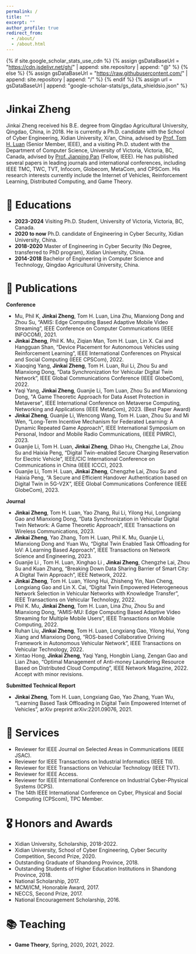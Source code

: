 ```yaml
---
permalink: /
title: ""
excerpt: ""
author_profile: true
redirect_from: 
  - /about/
  - /about.html
---
```


{% if site.google_scholar_stats_use_cdn %}
{% assign gsDataBaseUrl = "https://cdn.jsdelivr.net/gh/" | append: site.repository | append: "@" %}
{% else %}
{% assign gsDataBaseUrl = "https://raw.githubusercontent.com/" | append: site.repository | append: "/" %}
{% endif %}
{% assign url = gsDataBaseUrl | append: "google-scholar-stats/gs_data_shieldsio.json" %}

<span class='anchor' id='about-me'></span>
# Jinkai Zheng #

Jinkai Zheng received his B.E. degree from Qingdao Agricultural University, Qingdao, China, in 2018. He is currently a Ph.D. candidate with the School of Cyber Engineering, Xidian University, Xi’an, China, advised by [Prof. Tom H. Luan](https://web.xidian.edu.cn/luanhao/) (Senior Member, IEEE), and a visiting Ph.D. student with the Department of Computer Science, University of Victoria, Victoria, BC, Canada, advised by [Prof. Jianping Pan](http://webhome.cs.uvic.ca/~pan/) (Fellow, IEEE). He has published several papers in leading journals and international conferences, including IEEE TMC, TWC, TVT, Infocom, Globecom, MetaCom, and CPSCom. His research interests currently include the Internet of Vehicles, Reinforcement Learning, Distributed Computing, and Game Theory.

# 📖 Educations
- **2023-2024**  Visiting Ph.D. Student, University of Victoria, Victoria, BC, Canada.
- **2020 to now** Ph.D. candidate of Engineering in Cyber Security, Xidian University, China.
- **2018-2020**  Master of Engineering in Cyber Security (No Degree, transferred to PhD program), Xidian University, China.
- **2014-2018**  Bachelor of Engineering in Computer Science and Technology, Qingdao Agricultural University, China.

# 📝 Publications 
**Conference**
- Mu, Phil K, **Jinkai Zheng**, Tom H. Luan, Lina Zhu, Mianxiong Dong and Zhou Su, “AMIS: Edge Computing Based Adaptive Mobile Video Streaming”, IEEE Conference on Computer Communications (IEEE INFOCOM), 2021.
- **Jinkai Zheng**, Phil K. Mu, Ziqian Man, Tom H. Luan, Lin X. Cai and Hangguan Shan, “Device Placement for Autonomous Vehicles using Reinforcement Learning”, IEEE International Conferences on Physical and Social Computing (IEEE CPSCom), 2022.
- Xiaoqing Yang, **Jinkai Zheng**, Tom H. Luan, Rui Li, Zhou Su and Mianxiong Dong, “Data Synchronization for Vehicular Digital Twin Network”, IEEE Global Communications Conference (IEEE GlobeCom), 2022.
- Yaqi Yang, **Jinkai Zheng**, Guanjie Li, Tom Luan, Zhou Su and Mianxiong Dong, "A Game Theoretic Approach for Data Asset Protection in Metaverse", IEEE International Conference on Metaverse Computing, Networking and Applications (IEEE MetaCom), 2023. (Best Paper Award)
- **Jinkai Zheng**, Guanjie Li, Wencong Wang, Tom H. Luan, Zhou Su and Mi Wen, “Long-Term Incentive Mechanism for Federated Learning: A Dynamic Repeated Game Approach”, IEEE International Symposium on Personal, Indoor and Mobile Radio Communications, (IEEE PIMRC), 2023.
- Guanjie Li, Tom H. Luan, **Jinkai Zheng**, Dihao Hu, Chengzhe Lai, Zhou Su and Haixia Peng, “Digital Twin-enabled Secure Charging Reservation for Electric Vehicle”, IEEE/CIC International Conference on Communications in China (IEEE ICCC), 2023.
- Guanjie Li, Tom H. Luan, **Jinkai Zheng**, Chengzhe Lai, Zhou Su and Haixia Peng, “A Secure and Efficient Handover Authentication based on Digital Twin in 5G-V2X”, IEEE Global Communications Conference (IEEE GlobeCom), 2023.

**Journal**
- **Jinkai Zheng**, Tom H. Luan, Yao Zhang, Rui Li, Yilong Hui, Longxiang Gao and Mianxiong Dong,  “Data Synchronization in Vehicular Digital Twin Network: A Game Theoretic Approach”, IEEE Transactions on Wireless Communications, 2023.
- **Jinkai Zheng**, Yao Zhang, Tom H. Luan, Phil K. Mu, Guanjie Li, Mianxiong Dong and Yuan Wu, “Digital Twin Enabled Task Offloading for IoV: A Learning Based Approach”, IEEE Transactions on Network Science and Engineering, 2023.
- Guanjie Li , Tom H. Luan, Xinghao Li , **Jinkai Zheng**, Chengzhe Lai, Zhou Su and Kuan Zhang, “Breaking Down Data Sharing Barrier of Smart City: A Digital Twin Approach”, IEEE Network, 2022.
- **Jinkai Zheng**, Tom H. Luan, Yilong Hui, Zhisheng Yin, Nan Cheng, Longxiang Gao and Lin X. Cai, “Digital Twin Empowered Heterogeneous Network Selection in Vehicular Networks with Knowledge Transfer”, IEEE Transactions on Vehicular Technology, 2022.
- Phil K. Mu, **Jinkai Zheng**, Tom H. Luan, Lina Zhu, Zhou Su and Mianxiong Dong, “AMIS-MU: Edge Computing Based Adaptive Video Streaming for Multiple Mobile Users”, IEEE Transactions on Mobile Computing, 2022.
- Ruhan Liu, **Jinkai Zheng**, Tom H. Luan, Longxiang Gao, Yilong Hui, Yong Xiang and Mianxiong Dong, “ROS-based Collaborative Driving Framework in Autonomous Vehicular Network”, IEEE Transactions on Vehicular Technology, 2022.  
- Xintao Hong, **Jinkai Zheng**, Yaqi Yang, Hongbin Liang, Zengan Gao and Lian Zhao, “Optimal Management of Anti-money Laundering Resource Based on Distributed Cloud Computing”, IEEE Network Magazine, 2022. Accept with minor revisions.

**Submitted Technical Report**
- **Jinkai Zheng**, Tom H. Luan, Longxiang Gao, Yao Zhang, Yuan Wu, “Learning Based Task Offloading in Digital Twin Empowered Internet of Vehicles”, arXiv preprint arXiv:2201.09076, 2021.

# 💬 Services
- Reviewer for IEEE Journal on Selected Areas in Communications (IEEE JSAC).
- Reviewer for IEEE Transactions on Industrial Informatics (IEEE TII).
- Reviewer for IEEE Transactions on Vehicular Technology (IEEE TVT).
- Reviewer for IEEE Access.
- Reviewer for IEEE International Conference on Industrial Cyber-Physical Systems (ICPS).
- The 14th IEEE International Conference on Cyber, Physical and Social Computing (CPScom), TPC Member.


# 🎖 Honors and Awards
- Xidian University, Scholarship, 2018-2022. 
- Xidian University, School of Cyber Engineering, Cyber Security Competition, Second Prize, 2020.
- Outstanding Graduate of Shandong Province, 2018.
- Outstanding Students of Higher Education Institutions in Shandong Province, 2018.
- National Scholarship, 2017.
- MCM/ICM, Honorable Award, 2017.
- NECCS, Second Prize, 2017.
- National Encouragement Scholarship, 2016.

# 📚 Teaching
- **Game Theory**, Spring, 2020, 2021, 2022.

